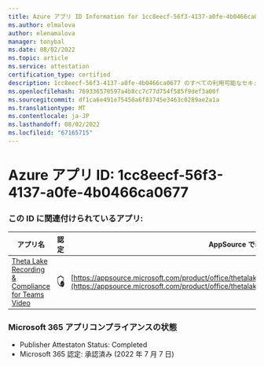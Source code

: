```yaml
---
title: Azure アプリ ID Information for 1cc8eecf-56f3-4137-a0fe-4b0466ca0677
ms.author: elmalova
author: elenamalova
manager: tonybal
ms.date: 08/02/2022
ms.topic: article
ms.service: attestation
certification_type: certified
description: 1cc8eecf-56f3-4137-a0fe-4b0466ca0677 のすべての利用可能なセキュリティとコンプライアンス情報。
ms.openlocfilehash: 769336570597a4b8cc7c77d754f585f9def3a00f
ms.sourcegitcommit: df1ca6e491e75450a6f83745e3463c0289ae2a1a
ms.translationtype: MT
ms.contentlocale: ja-JP
ms.lasthandoff: 08/02/2022
ms.locfileid: "67165715"
---
```

# <a name="azure-app-id-1cc8eecf-56f3-4137-a0fe-4b0466ca0677"></a>Azure アプリ ID: 1cc8eecf-56f3-4137-a0fe-4b0466ca0677


### <a name="apps-associated-with-this-id"></a>この ID に関連付けられているアプリ:
| **アプリ名** | **認定** | **AppSource で表示する** |
|--------------|---------------|-----------------------|
| [Theta Lake Recording &amp; Compliance for Teams Video](../forward/thetalake.thetalake_recording_and_compliance_for_teams.md) | <img alt="Certified application badge" src="../media/certified-badge.png" height="25" width="25" /> | [https://appsource.microsoft.com/product/office/thetalake.thetalake_recording_and_compliance_for_teams](https://appsource.microsoft.com/product/office/thetalake.thetalake_recording_and_compliance_for_teams) |

### <a name="microsoft-365-app-compliance-status"></a>Microsoft 365 アプリコンプライアンスの状態
- Publisher Attestaton Status: Completed
- Microsoft 365 認定: 承認済み (2022 年 7 月 7 日)
